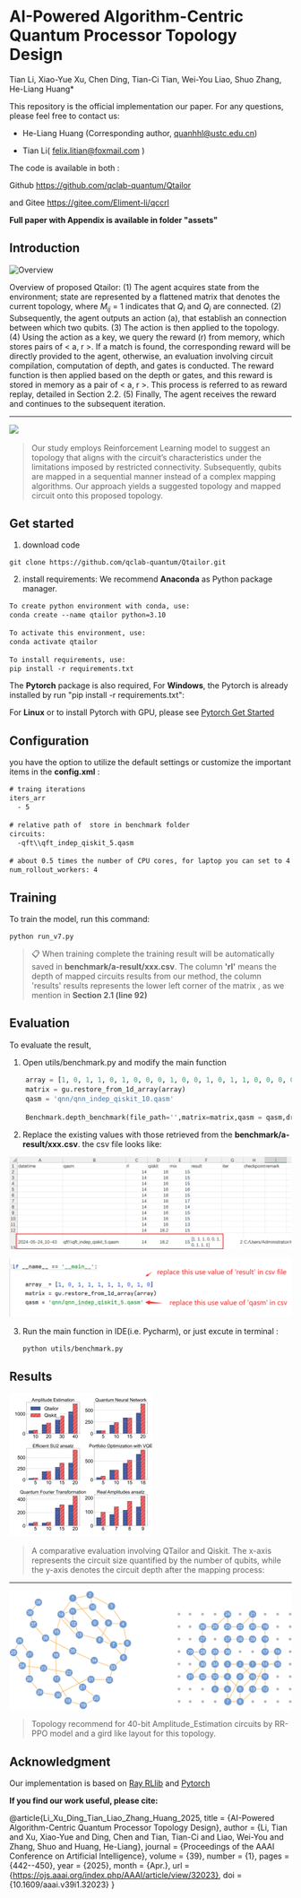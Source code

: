# AI-Powered Algorithm-Centric Quantum Processor Topology Design

Tian Li, Xiao-Yue Xu, Chen Ding, Tian-Ci Tian, Wei-You Liao, Shuo Zhang, He-Liang Huang*

This repository is the official implementation our paper. For any questions, please feel free to contact us: 

- He-Liang Huang (Corresponding author, quanhhl@ustc.edu.cn)

- Tian Li( felix.litian@foxmail.com )

The code is available in both :

Github https://github.com/qclab-quantum/Qtailor 

and Gitee https://gitee.com/Eliment-li/qccrl

**Full paper with Appendix is available in folder "assets"**


## Introduction

![Overview](assets/overview.png)

Overview of proposed Qtailor: (1) The agent acquires state from the environment; state are represented by a flattened matrix that denotes the current topology, where $M_{ij}$ = 1 indicates that $Q_i$ and $Q_j$ are connected. (2) Subsequently, the agent outputs an action (a), that establish an connection between which two qubits. (3) The action is then applied to the topology. (4) Using the action as a key, we query the reward (r) from memory, which stores pairs of < a, r >. If a match is found, the corresponding reward will be directly provided to the agent, otherwise, an evaluation involving circuit compilation, computation of depth, and gates is conducted. The reward function is then applied based on the depth or gates, and this reward is stored in memory as a pair of < a, r >. This process is referred to as reward replay, detailed in Section 2.2. (5) Finally, The agent receives the reward and continues to the subsequent iteration.

<hr/>

![](assets/intro2.png)

> Our study employs Reinforcement Learning model to suggest an topology that aligns with the circuit’s characteristics under the limitations imposed by restricted connectivity. Subsequently, qubits are mapped in a sequential manner instead of a complex mapping algorithms. Our approach yields a suggested topology and mapped circuit onto this proposed topology.


## Get started

1. download code

```
git clone https://github.com/qclab-quantum/Qtailor.git
```



2. install requirements:
   We recommend **Anaconda** as Python package manager.

```setup
To create python environment with conda, use:
conda create --name qtailor python=3.10

To activate this environment, use:
conda activate qtailor

To install requirements, use:
pip install -r requirements.txt
```

The  **Pytorch**  package is also required, For **Windows**, the Pytorch  is already installed  by run "pip install -r requirements.txt":

For **Linux** or to install Pytorch with GPU,  please see [Pytorch Get Started](https://pytorch.org/get-started/locally/)


## Configuration

you have the option to utilize the default settings or customize the important items in the **config.xml** :

```
# traing iterations
iters_arr
  - 5
  
# relative path of  store in benchmark folder
circuits:
  -qft\\qft_indep_qiskit_5.qasm
  
# about 0.5 times the number of CPU cores, for laptop you can set to 4
num_rollout_workers: 4
```



## Training

To train the model, run this command:

```train
python run_v7.py
```

>📋  When training complete the training result will be automatically saved in **benchmark/a-result/xxx.csv**.
>The column **'rl'** means the depth of mapped circuits results from our method, the column 'results'  results represents the lower left corner of the matrix , as we mention in **Section 2.1 (line 92)**

## Evaluation

To evaluate the result,

1. Open utils/benchmark.py  and modify the main function

```python
    array = [1, 0, 1, 1, 0, 1, 0, 0, 0, 1, 0, 0, 1, 0, 1, 1, 0, 0, 0, 0, 1, 0, 1, 0, 0, 1, 0, 1, 0, 0, 1, 1, 0, 0, 0, 1, 0, 1, 0, 0, 1, 1, 0, 0, 1]
    matrix = gu.restore_from_1d_array(array)
    qasm = 'qnn/qnn_indep_qiskit_10.qasm'
    
    Benchmark.depth_benchmark(file_path='',matrix=matrix,qasm = qasm,draw = True,show_in_html=True)
```

2. Replace the existing values with those retrieved from the **benchmark/a-result/xxx.csv**. the csv file looks like:

![](assets/readme2.png)

![](assets/readme1.png)



3. Run the main function in IDE(i.e. Pycharm), or just excute in terminal :

   ```shell
   python utils/benchmark.py
   ```



## Results

<img src="./data/fig/benchmarkBar.png" style="zoom: 25%;" />

>A comparative evaluation involving QTailor and Qiskit. The x-axis represents the circuit size quantified by the number of qubits, while the y-axis denotes the circuit depth after the mapping
>process:

<hr>


![](./data/fig/ae1.png) 

> Topology recommend for 40-bit Amplitude_Estimation circuits by RR-PPO model and a gird like layout for this topology.

## Acknowledgment

Our implementation is based on [Ray RLlib](https://github.com/ray-project/ray/tree/master/rllib) and [Pytorch]()

**If you find our work useful, please cite:**

@article{Li_Xu_Ding_Tian_Liao_Zhang_Huang_2025,
  title     = {AI-Powered Algorithm-Centric Quantum Processor Topology Design},
  author    = {Li, Tian and Xu, Xiao-Yue and Ding, Chen and Tian, Tian-Ci and Liao, Wei-You and Zhang, Shuo and Huang, He-Liang},
  journal   = {Proceedings of the AAAI Conference on Artificial Intelligence},
  volume    = {39},
  number    = {1},
  pages     = {442--450},
  year      = {2025},
  month     = {Apr.},
  url       = {https://ojs.aaai.org/index.php/AAAI/article/view/32023},
  doi       = {10.1609/aaai.v39i1.32023}
}